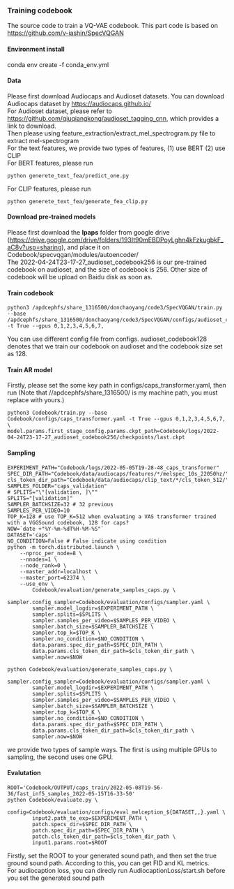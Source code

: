 ### Training codebook
The source code to train a VQ-VAE codebook. This part code is based on https://github.com/v-iashin/SpecVQGAN 
#### Environment install
conda env create -f conda_env.yml

#### Data
Please first download Audiocaps and Audioset datasets. You can download Audiocaps dataset by https://audiocaps.github.io/ <br/> For Audioset dataset, please refer to https://github.com/qiuqiangkong/audioset_tagging_cnn, which provides a link to download. <br/>
Then please using feature_extraction/extract_mel_spectrogram.py file to extract mel-spectrogram <br/>
For the text features, we provide two types of features, (1) use BERT (2) use CLIP <br/>
For BERT features, please run 
```
python generete_text_fea/predict_one.py
```
For CLIP features, please run 
```
python generete_text_fea/generate_fea_clip.py 
```

#### Download pre-trained models
Please first download the **lpaps** folder from google drive (https://drive.google.com/drive/folders/193It90mEBDPoyLghn4kFzkugbkF_aC8v?usp=sharing), and place it on Codebook/specvqgan/modules/autoencoder/ <br/>
The 2022-04-24T23-17-27_audioset_codebook256 is our pre-trained codebook on audioset, and the size of codebook is 256. Other size of codebook will be upload on Baidu disk as soon as.
#### Train codebook
```
python3 /apdcephfs/share_1316500/donchaoyang/code3/SpecVQGAN/train.py --base /apdcephfs/share_1316500/donchaoyang/code3/SpecVQGAN/configs/audioset_codebook128.yaml -t True --gpus 0,1,2,3,4,5,6,7,
```
You can use different config file from configs. audioset_codebook128 denotes that we train our codebook on audioset and the codebook size set as 128. <br/>

#### Train AR model
Firstly, please set the some key path in configs/caps_transformer.yaml, then run (Note that //apdcephfs/share_1316500/ is my machine path, you must replace with yours.)
```
python3 Codebook/train.py --base Codebook/configs/caps_transformer.yaml -t True --gpus 0,1,2,3,4,5,6,7, \
model.params.first_stage_config.params.ckpt_path=Codebook/logs/2022-04-24T23-17-27_audioset_codebook256/checkpoints/last.ckpt
``` 
#### Sampling
```
EXPERIMENT_PATH="Codebook/logs/2022-05-05T19-28-48_caps_transformer"
SPEC_DIR_PATH="Codebook/data/audiocaps/features/*/melspec_10s_22050hz/"
cls_token_dir_path="Codebook/data/audiocaps/clip_text/*/cls_token_512/"
SAMPLES_FOLDER="caps_validation"
# SPLITS="\"[validation, ]\""
SPLITS="[validation]"
SAMPLER_BATCHSIZE=32 # 32 previous
SAMPLES_PER_VIDEO=10
TOP_K=128 # use TOP_K=512 when evaluating a VAS transformer trained with a VGGSound codebook, 128 for caps?
NOW=`date +"%Y-%m-%dT%H-%M-%S"`
DATASET='caps'
NO_CONDITION=False # False indicate using condition
python -m torch.distributed.launch \
    --nproc_per_node=8 \
    --nnodes=1 \
    --node_rank=0 \
    --master_addr=localhost \
    --master_port=62374 \
    --use_env \
        Codebook/evaluation/generate_samples_caps.py \
        sampler.config_sampler=Codebook/evaluation/configs/sampler.yaml \
        sampler.model_logdir=$EXPERIMENT_PATH \
        sampler.splits=$SPLITS \
        sampler.samples_per_video=$SAMPLES_PER_VIDEO \
        sampler.batch_size=$SAMPLER_BATCHSIZE \
        sampler.top_k=$TOP_K \
        sampler.no_condition=$NO_CONDITION \
        data.params.spec_dir_path=$SPEC_DIR_PATH \
        data.params.cls_token_dir_path=$cls_token_dir_path \
        sampler.now=$NOW

python Codebook/evaluation/generate_samples_caps.py \
        sampler.config_sampler=Codebook/evaluation/configs/sampler.yaml \
        sampler.model_logdir=$EXPERIMENT_PATH \
        sampler.splits=$SPLITS \
        sampler.samples_per_video=$SAMPLES_PER_VIDEO \
        sampler.batch_size=$SAMPLER_BATCHSIZE \
        sampler.top_k=$TOP_K \
        sampler.no_condition=$NO_CONDITION \
        data.params.spec_dir_path=$SPEC_DIR_PATH \
        data.params.cls_token_dir_path=$cls_token_dir_path \
        sampler.now=$NOW
```
we provide two types of sample ways. The first is using multiple GPUs to sampling, the second uses one GPU.

#### Evalutation
```
ROOT='Codebook/OUTPUT/caps_train/2022-05-08T19-56-36/fast_inf5_samples_2022-05-15T16-33-50'
python Codebook/evaluate.py \
        config=Codebook/evaluation/configs/eval_melception_${DATASET,,}.yaml \
        input2.path_to_exp=$EXPERIMENT_PATH \
        patch.specs_dir=$SPEC_DIR_PATH \
        patch.spec_dir_path=$SPEC_DIR_PATH \
        patch.cls_token_dir_path=$cls_token_dir_path \
        input1.params.root=$ROOT
```
Firstly, set the ROOT to your generated sound path, and then set the true ground sound path. According to this, you can get FID and KL metrics. <br/>
For audiocaption loss, you can direcly run  AudiocaptionLoss/start.sh before you set the generated sound path <br/>


